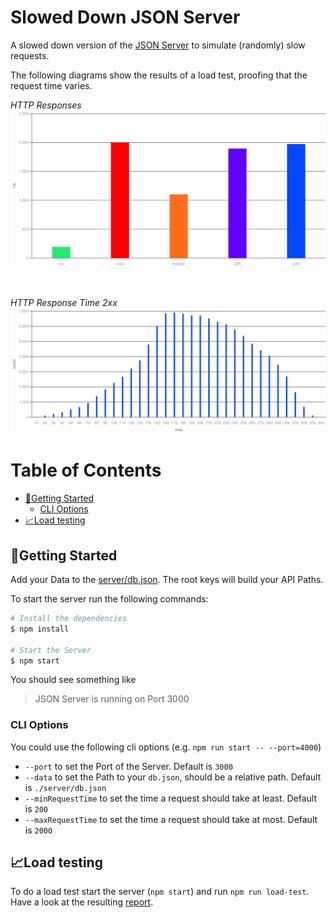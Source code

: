 # Slowed Down JSON Server <!-- omit from toc -->

A slowed down version of the [JSON Server](https://github.com/typicode/json-server) to simulate (randomly) slow requests.

The following diagrams show the results of a load test, proofing that the request time varies.

_HTTP Responses_
![Load Test: HTTP Responses](assets/http.responses.png)

<br>

_HTTP Response Time 2xx_
![Load Test: HTTP Response Time 2xx](assets/http.response_time.2xx.png)

# Table of Contents <!-- omit from toc -->

- [🚀Getting Started](#getting-started)
  - [CLI Options](#cli-options)
- [📈Load testing](#load-testing)

## 🚀Getting Started

Add your Data to the [server/db.json](server/db.json). The root keys will build your API Paths.

To start the server run the following commands:

```bash
# Install the dependencies
$ npm install

# Start the Server
$ npm start
```

You should see something like

> JSON Server is running on Port 3000

### CLI Options

You could use the following cli options (e.g. `npm run start -- --port=4000`)

- `--port` to set the Port of the Server. Default is `3000`
- `--data` to set the Path to your `db.json`, should be a relative path. Default is `./server/db.json`
- `--minRequestTime` to set the time a request should take at least. Default is `200`
- `--maxRequestTime` to set the time a request should take at most. Default is `2000`

## 📈Load testing

To do a load test start the server (`npm start`) and run `npm run load-test`. Have a look at the resulting [report](reports/test-run-report.json.html).
